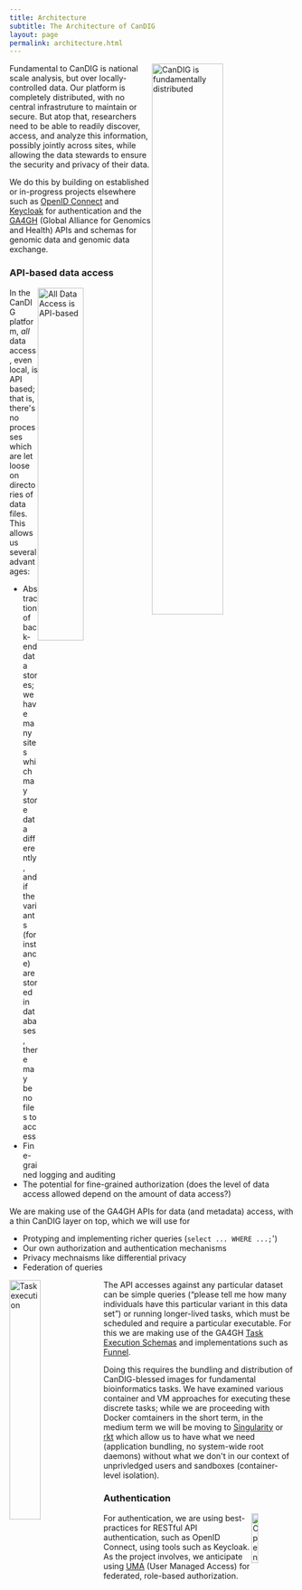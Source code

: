 ```yaml
---
title: Architecture
subtitle: The Architecture of CanDIG
layout: page
permalink: architecture.html
---
```


<img src="{{ site.url }}/img/pages/architecture/arch1.png" alt="CanDIG is fundamentally distributed" style="float: right;" width="50%">

Fundamental to CanDIG is national scale analysis, but over
locally-controlled data.  Our platform is completely distributed,
with no central infrastruture to maintain or secure.  But atop
that, researchers need to be able to readily discover, access, and analyze 
this information, possibly jointly across sites, while allowing 
the data stewards to ensure the security and privacy of their data.

We do this by building on established or in-progress projects elsewhere such as
[OpenID Connect](http://openid.net/connect/) and [Keycloak](http://www.keycloak.org)
for authentication and the [GA4GH](http://genomicsandhealth.org) (Global Alliance
for Genomics and Health) APIs and schemas for genomic data and genomic data
exchange.

### API-based data access

<img src="{{ site.url }}/img/pages/architecture/api-access.png" alt="All Data Access is API-based" style="float: right;" width="40%">

In the CanDIG platform, _all_ data access, even local, is API based;
that is, there's no processes which are let loose on directories
of data files.  This allows us several advantages:

* Abstraction of back-end data stores; we have many sites which may store data differently, and if the variants (for instance) are stored in databases, there may be no files to access
* Fine-grained logging and auditing
* The potential for fine-grained authorization (does the level of data access allowed depend on the amount of data access?)

We are making use of the GA4GH APIs for data (and metadata) access, with a thin CanDIG layer on top, which we will use for

* Protyping and implementing richer queries (`select ... WHERE ...;`')
* Our own authorization and authentication mechanisms
* Privacy mechnaisms like differential privacy
* Federation of queries

<img src="{{ site.url }}/img/pages/architecture/TES.png" alt="Task execution" style="float: left;" width="33%">

The API accesses against any particular dataset can be simple queries
(&ldquo;please tell me how many individuals have this particular
variant in this data set&rdquo;) or running longer-lived tasks,
which must be scheduled and require a particular executable.  For
this we are making use of the GA4GH [Task Execution Schemas](https://github.com/ga4gh/task-execution-schemas)
and implementations such as [Funnel](https://github.com/ohsu-comp-bio/funnel).

Doing this requires the bundling and distribution of CanDIG-blessed
images for fundamental bioinformatics tasks.  We have examined various
container and VM approaches for executing these discrete tasks; while
we are proceeding with Docker comtainers in the short term, in the
medium term we will be moving to [Singularity](http://singularity.lbl.gov)
or [rkt](https://coreos.com/rkt/docs/latest/) which allow us to have
what we need (application bundling, no system-wide root daemons) without
what we don't in our context of unprivledged users and sandboxes (container-level isolation).

### Authentication

<img src="{{ site.url }}/img/pages/architecture/oidc.png" alt="OpenID Connect" style="float: right;" width="15%">

For authentication, we are using best-practices for RESTful API
authentication, such as OpenID Connect, using tools such as Keycloak.
As the project involves, we anticipate using
[UMA](https://en.wikipedia.org/wiki/User-Managed_Access) (User
Managed Access) for federated, role-based authorization.


